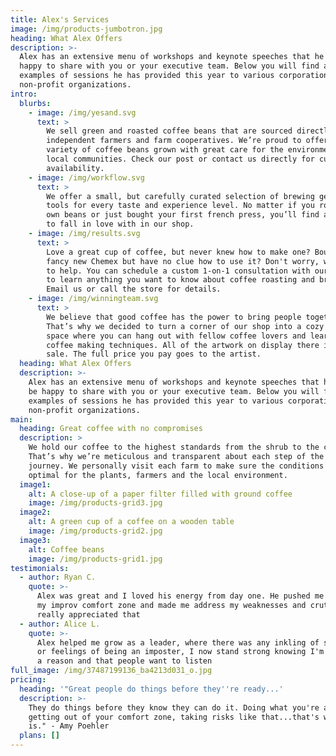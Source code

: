 ```yaml
---
title: Alex's Services
image: /img/products-jumbotron.jpg
heading: What Alex Offers
description: >-
  Alex has an extensive menu of workshops and keynote speeches that he would be
  happy to share with you or your executive team. Below you will find a few
  examples of sessions he has provided this year to various corporations and
  non-profit organizations. 
intro:
  blurbs:
    - image: /img/yesand.svg
      text: >
        We sell green and roasted coffee beans that are sourced directly from
        independent farmers and farm cooperatives. We’re proud to offer a
        variety of coffee beans grown with great care for the environment and
        local communities. Check our post or contact us directly for current
        availability.
    - image: /img/workflow.svg
      text: >
        We offer a small, but carefully curated selection of brewing gear and
        tools for every taste and experience level. No matter if you roast your
        own beans or just bought your first french press, you’ll find a gadget
        to fall in love with in our shop.
    - image: /img/results.svg
      text: >
        Love a great cup of coffee, but never knew how to make one? Bought a
        fancy new Chemex but have no clue how to use it? Don't worry, we’re here
        to help. You can schedule a custom 1-on-1 consultation with our baristas
        to learn anything you want to know about coffee roasting and brewing.
        Email us or call the store for details.
    - image: /img/winningteam.svg
      text: >
        We believe that good coffee has the power to bring people together.
        That’s why we decided to turn a corner of our shop into a cozy meeting
        space where you can hang out with fellow coffee lovers and learn about
        coffee making techniques. All of the artwork on display there is for
        sale. The full price you pay goes to the artist.
  heading: What Alex Offers
  description: >-
    Alex has an extensive menu of workshops and keynote speeches that he would
    be happy to share with you or your executive team. Below you will find a few
    examples of sessions he has provided this year to various corporations and
    non-profit organizations. 
main:
  heading: Great coffee with no compromises
  description: >
    We hold our coffee to the highest standards from the shrub to the cup.
    That’s why we’re meticulous and transparent about each step of the coffee’s
    journey. We personally visit each farm to make sure the conditions are
    optimal for the plants, farmers and the local environment.
  image1:
    alt: A close-up of a paper filter filled with ground coffee
    image: /img/products-grid3.jpg
  image2:
    alt: A green cup of a coffee on a wooden table
    image: /img/products-grid2.jpg
  image3:
    alt: Coffee beans
    image: /img/products-grid1.jpg
testimonials:
  - author: Ryan C.
    quote: >-
      Alex was great and I loved his energy from day one. He pushed me outside
      my improv comfort zone and made me address my weaknesses and crutches. I
      really appreciated that
  - author: Alice L.
    quote: >-
      Alex helped me grow as a leader, where there was any inkling of selfdoubt,
      or feelings of being an imposter, I now stand strong knowing I'm here for
      a reason and that people want to listen
full_image: /img/37487199136_ba4213d031_o.jpg
pricing:
  heading: '"Great people do things before they''re ready...'
  description: >-
    They do things before they know they can do it. Doing what you're afraid of,
    getting out of your comfort zone, taking risks like that...that's what life
    is." - Amy Poehler
  plans: []
---
```


